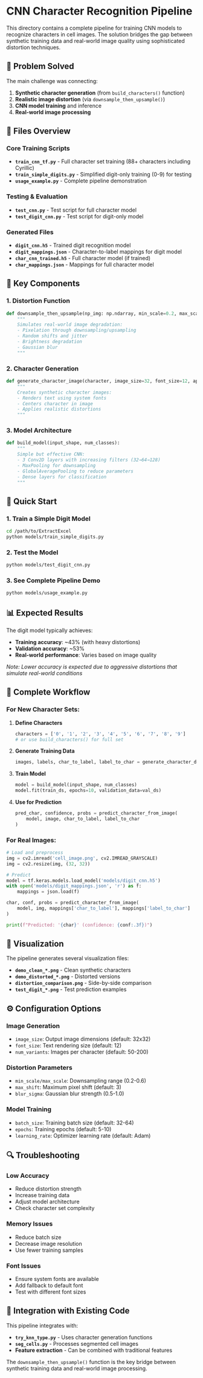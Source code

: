 # CNN Character Recognition Pipeline

This directory contains a complete pipeline for training CNN models to recognize characters in cell images. The solution bridges the gap between synthetic training data and real-world image quality using sophisticated distortion techniques.

## 🎯 Problem Solved

The main challenge was connecting:
1. **Synthetic character generation** (from `build_characters()` function)
2. **Realistic image distortion** (via `downsample_then_upsample()`)
3. **CNN model training** and inference
4. **Real-world image processing**

## 📁 Files Overview

### Core Training Scripts
- **`train_cnn_tf.py`** - Full character set training (88+ characters including Cyrillic)
- **`train_simple_digits.py`** - Simplified digit-only training (0-9) for testing
- **`usage_example.py`** - Complete pipeline demonstration

### Testing & Evaluation
- **`test_cnn.py`** - Test script for full character model
- **`test_digit_cnn.py`** - Test script for digit-only model

### Generated Files
- **`digit_cnn.h5`** - Trained digit recognition model
- **`digit_mappings.json`** - Character-to-label mappings for digit model
- **`char_cnn_trained.h5`** - Full character model (if trained)
- **`char_mappings.json`** - Mappings for full character model

## 🔧 Key Components

### 1. Distortion Function
```python
def downsample_then_upsample(np_img: np.ndarray, min_scale=0.2, max_scale=0.6):
    """
    Simulates real-world image degradation:
    - Pixelation through downsampling/upsampling
    - Random shifts and jitter
    - Brightness degradation
    - Gaussian blur
    """
```

### 2. Character Generation
```python
def generate_character_image(character, image_size=32, font_size=12, apply_distortion=True):
    """
    Creates synthetic character images:
    - Renders text using system fonts
    - Centers character in image
    - Applies realistic distortions
    """
```

### 3. Model Architecture
```python
def build_model(input_shape, num_classes):
    """
    Simple but effective CNN:
    - 3 Conv2D layers with increasing filters (32→64→128)
    - MaxPooling for downsampling
    - GlobalAveragePooling to reduce parameters
    - Dense layers for classification
    """
```

## 🚀 Quick Start

### 1. Train a Simple Digit Model
```bash
cd /path/to/ExtractExcel
python models/train_simple_digits.py
```

### 2. Test the Model
```bash
python models/test_digit_cnn.py
```

### 3. See Complete Pipeline Demo
```bash
python models/usage_example.py
```

## 📊 Expected Results

The digit model typically achieves:
- **Training accuracy**: ~43% (with heavy distortions)
- **Validation accuracy**: ~53%
- **Real-world performance**: Varies based on image quality

*Note: Lower accuracy is expected due to aggressive distortions that simulate real-world conditions*

## 🔄 Complete Workflow

### For New Character Sets:

1. **Define Characters**
   ```python
   characters = ['0', '1', '2', '3', '4', '5', '6', '7', '8', '9']
   # or use build_characters() for full set
   ```

2. **Generate Training Data**
   ```python
   images, labels, char_to_label, label_to_char = generate_character_dataset()
   ```

3. **Train Model**
   ```python
   model = build_model(input_shape, num_classes)
   model.fit(train_ds, epochs=10, validation_data=val_ds)
   ```

4. **Use for Prediction**
   ```python
   pred_char, confidence, probs = predict_character_from_image(
       model, image, char_to_label, label_to_char
   )
   ```

### For Real Images:

```python
# Load and preprocess
img = cv2.imread('cell_image.png', cv2.IMREAD_GRAYSCALE)
img = cv2.resize(img, (32, 32))

# Predict
model = tf.keras.models.load_model('models/digit_cnn.h5')
with open('models/digit_mappings.json', 'r') as f:
    mappings = json.load(f)

char, conf, probs = predict_character_from_image(
    model, img, mappings['char_to_label'], mappings['label_to_char']
)

print(f"Predicted: '{char}' (confidence: {conf:.3f})")
```

## 🎨 Visualization

The pipeline generates several visualization files:
- **`demo_clean_*.png`** - Clean synthetic characters
- **`demo_distorted_*.png`** - Distorted versions
- **`distortion_comparison.png`** - Side-by-side comparison
- **`test_digit_*.png`** - Test prediction examples

## ⚙️ Configuration Options

### Image Generation
- `image_size`: Output image dimensions (default: 32x32)
- `font_size`: Text rendering size (default: 12)
- `num_variants`: Images per character (default: 50-200)

### Distortion Parameters
- `min_scale/max_scale`: Downsampling range (0.2-0.6)
- `max_shift`: Maximum pixel shift (default: 3)
- `blur_sigma`: Gaussian blur strength (0.5-1.0)

### Model Training
- `batch_size`: Training batch size (default: 32-64)
- `epochs`: Training epochs (default: 5-10)
- `learning_rate`: Optimizer learning rate (default: Adam)

## 🔍 Troubleshooting

### Low Accuracy
- Reduce distortion strength
- Increase training data
- Adjust model architecture
- Check character set complexity

### Memory Issues
- Reduce batch size
- Decrease image resolution
- Use fewer training samples

### Font Issues
- Ensure system fonts are available
- Add fallback to default font
- Test with different font sizes

## 🎯 Integration with Existing Code

This pipeline integrates with:
- **`try_knn_type.py`** - Uses character generation functions
- **`seg_cells.py`** - Processes segmented cell images
- **Feature extraction** - Can be combined with traditional features

The `downsample_then_upsample()` function is the key bridge between synthetic training data and real-world image processing.
